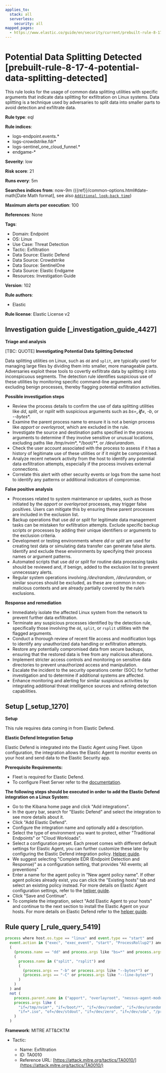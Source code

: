 ```yaml
---
applies_to:
  stack: all
  serverless:
    security: all
mapped_pages:
  - https://www.elastic.co/guide/en/security/current/prebuilt-rule-8-17-4-potential-data-splitting-detected.html
---
```


# Potential Data Splitting Detected [prebuilt-rule-8-17-4-potential-data-splitting-detected]

This rule looks for the usage of common data splitting utilities with specific arguments that indicate data splitting for exfiltration on Linux systems. Data splitting is a technique used by adversaries to split data into smaller parts to avoid detection and exfiltrate data.

**Rule type**: eql

**Rule indices**:

* logs-endpoint.events.*
* logs-crowdstrike.fdr*
* logs-sentinel_one_cloud_funnel.*
* endgame-*

**Severity**: low

**Risk score**: 21

**Runs every**: 5m

**Searches indices from**: now-9m ({{ref}}/common-options.html#date-math[Date Math format], see also [`Additional look-back time`](docs-content://solutions/security/detect-and-alert/create-detection-rule.md#rule-schedule))

**Maximum alerts per execution**: 100

**References**: None

**Tags**:

* Domain: Endpoint
* OS: Linux
* Use Case: Threat Detection
* Tactic: Exfiltration
* Data Source: Elastic Defend
* Data Source: Crowdstrike
* Data Source: SentinelOne
* Data Source: Elastic Endgame
* Resources: Investigation Guide

**Version**: 102

**Rule authors**:

* Elastic

**Rule license**: Elastic License v2

## Investigation guide [_investigation_guide_4427]

**Triage and analysis**

[TBC: QUOTE]
**Investigating Potential Data Splitting Detected**

Data splitting utilities on Linux, such as `dd` and `split`, are typically used for managing large files by dividing them into smaller, more manageable parts. Adversaries exploit these tools to covertly exfiltrate data by splitting it into inconspicuous segments. The detection rule identifies suspicious use of these utilities by monitoring specific command-line arguments and excluding benign processes, thereby flagging potential exfiltration activities.

**Possible investigation steps**

* Review the process details to confirm the use of data splitting utilities like *dd*, *split*, or *rsplit* with suspicious arguments such as *bs=***, *if=***, *-b*, or *--bytes**.
* Examine the parent process name to ensure it is not a benign process like *apport* or *overlayroot*, which are excluded in the rule.
* Investigate the source and destination paths specified in the process arguments to determine if they involve sensitive or unusual locations, excluding paths like */tmp/nvim**, */boot/**, or */dev/urandom*.
* Check the user account associated with the process to assess if it has a history of legitimate use of these utilities or if it might be compromised.
* Analyze recent network activity from the host to identify any potential data exfiltration attempts, especially if the process involves external connections.
* Correlate this alert with other security events or logs from the same host to identify any patterns or additional indicators of compromise.

**False positive analysis**

* Processes related to system maintenance or updates, such as those initiated by the *apport* or *overlayroot* processes, may trigger false positives. Users can mitigate this by ensuring these parent processes are included in the exclusion list.
* Backup operations that use *dd* or *split* for legitimate data management tasks can be mistaken for exfiltration attempts. Exclude specific backup scripts or processes by adding their unique identifiers or arguments to the exclusion criteria.
* Development or testing environments where *dd* or *split* are used for creating test data or simulating data transfer can generate false alerts. Identify and exclude these environments by specifying their process names or argument patterns.
* Automated scripts that use *dd* or *split* for routine data processing tasks should be reviewed and, if benign, added to the exclusion list to prevent unnecessary alerts.
* Regular system operations involving */dev/random*, */dev/urandom*, or similar sources should be excluded, as these are common in non-malicious contexts and are already partially covered by the rule’s exclusions.

**Response and remediation**

* Immediately isolate the affected Linux system from the network to prevent further data exfiltration.
* Terminate any suspicious processes identified by the detection rule, specifically those involving the `dd`, `split`, or `rsplit` utilities with the flagged arguments.
* Conduct a thorough review of recent file access and modification logs to identify any unauthorized data handling or exfiltration attempts.
* Restore any potentially compromised data from secure backups, ensuring that the restored data is free from any malicious alterations.
* Implement stricter access controls and monitoring on sensitive data directories to prevent unauthorized access and manipulation.
* Escalate the incident to the security operations center (SOC) for further investigation and to determine if additional systems are affected.
* Enhance monitoring and alerting for similar suspicious activities by integrating additional threat intelligence sources and refining detection capabilities.


## Setup [_setup_1270]

**Setup**

This rule requires data coming in from Elastic Defend.

**Elastic Defend Integration Setup**

Elastic Defend is integrated into the Elastic Agent using Fleet. Upon configuration, the integration allows the Elastic Agent to monitor events on your host and send data to the Elastic Security app.

**Prerequisite Requirements:**

* Fleet is required for Elastic Defend.
* To configure Fleet Server refer to the [documentation](docs-content://reference/ingestion-tools/fleet/fleet-server.md).

**The following steps should be executed in order to add the Elastic Defend integration on a Linux System:**

* Go to the Kibana home page and click "Add integrations".
* In the query bar, search for "Elastic Defend" and select the integration to see more details about it.
* Click "Add Elastic Defend".
* Configure the integration name and optionally add a description.
* Select the type of environment you want to protect, either "Traditional Endpoints" or "Cloud Workloads".
* Select a configuration preset. Each preset comes with different default settings for Elastic Agent, you can further customize these later by configuring the Elastic Defend integration policy. [Helper guide](docs-content://solutions/security/configure-elastic-defend/configure-an-integration-policy-for-elastic-defend.md).
* We suggest selecting "Complete EDR (Endpoint Detection and Response)" as a configuration setting, that provides "All events; all preventions"
* Enter a name for the agent policy in "New agent policy name". If other agent policies already exist, you can click the "Existing hosts" tab and select an existing policy instead. For more details on Elastic Agent configuration settings, refer to the [helper guide](docs-content://reference/ingestion-tools/fleet/agent-policy.md).
* Click "Save and Continue".
* To complete the integration, select "Add Elastic Agent to your hosts" and continue to the next section to install the Elastic Agent on your hosts. For more details on Elastic Defend refer to the [helper guide](docs-content://solutions/security/configure-elastic-defend/install-elastic-defend.md).


## Rule query [_rule_query_5419]

```js
process where host.os.type == "linux" and event.type == "start" and
  event.action in ("exec", "exec_event", "start", "ProcessRollup2") and
  (
    (process.name == "dd" and process.args like "bs=*" and process.args like "if=*") or
    (
      process.name in ("split", "rsplit") and
      (
        (process.args == "-b" or process.args like "--bytes*") or
        (process.args == "-C" or process.args like "--line-bytes*")
      )
    )
  ) and
  not (
    process.parent.name in ("apport", "overlayroot", "nessus-agent-module") or
    process.args like (
      "if=/tmp/nvim*", "if=/boot/*", "if=/dev/random", "if=/dev/urandom", "/dev/mapper/*",
      "if=*.iso", "of=/dev/stdout", "if=/dev/zero", "if=/dev/sda", "/proc/sys/kernel/*"
    )
  )
```

**Framework**: MITRE ATT&CKTM

* Tactic:

    * Name: Exfiltration
    * ID: TA0010
    * Reference URL: [https://attack.mitre.org/tactics/TA0010/](https://attack.mitre.org/tactics/TA0010/)



